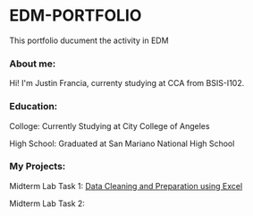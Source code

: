 # EDM-PORTFOLIO
This portfolio ducument the activity in EDM
### About me:
Hi! I'm Justin Francia, currenty studying at CCA from BSIS-I102.

### Education:
Colloge: Currently Studying at City College of Angeles

High School: Graduated at San Mariano National High School

### My Projects:
Midterm Lab Task 1: [Data Cleaning and Preparation using Excel](Midterm%20task-%201/labtask-1.md)

Midterm Lab Task 2: 
